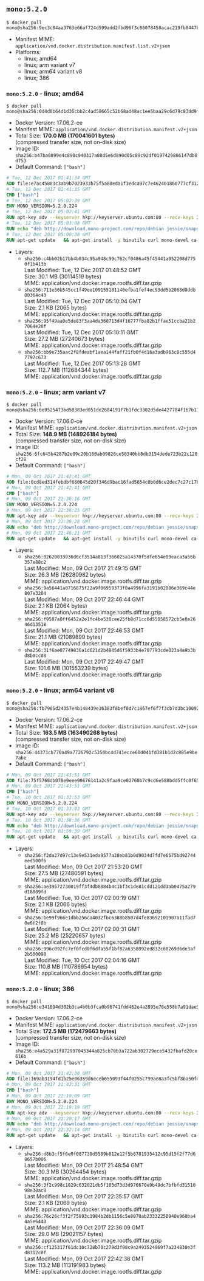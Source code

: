 ## `mono:5.2.0`

```console
$ docker pull mono@sha256:9ec3c84aa3763e66af724d599add2fbd96f3c86078458acac219fb0447b8d6e1
```

-	Manifest MIME: `application/vnd.docker.distribution.manifest.list.v2+json`
-	Platforms:
	-	linux; amd64
	-	linux; arm variant v7
	-	linux; arm64 variant v8
	-	linux; 386

### `mono:5.2.0` - linux; amd64

```console
$ docker pull mono@sha256:0d4d0b64d1d36cbb2c4ad58665c52b68ad48ac1ee5baa29c6d79c83dd9fed6ea
```

-	Docker Version: 17.06.2-ce
-	Manifest MIME: `application/vnd.docker.distribution.manifest.v2+json`
-	Total Size: **170.0 MB (170041601 bytes)**  
	(compressed transfer size, not on-disk size)
-	Image ID: `sha256:b47ba0899e4c890c940317a08d5e6d890d05c89c92df0197429866147db8d753`
-	Default Command: `["bash"]`

```dockerfile
# Tue, 12 Dec 2017 01:41:34 GMT
ADD file:e7ac45803c3ab9b7023933b75f5a88eda1f3edca97c7e462401860777cf312f7 in / 
# Tue, 12 Dec 2017 01:41:35 GMT
CMD ["bash"]
# Tue, 12 Dec 2017 05:02:39 GMT
ENV MONO_VERSION=5.2.0.224
# Tue, 12 Dec 2017 05:02:41 GMT
RUN apt-key adv --keyserver hkp://keyserver.ubuntu.com:80 --recv-keys 3FA7E0328081BFF6A14DA29AA6A19B38D3D831EF
# Tue, 12 Dec 2017 05:03:08 GMT
RUN echo "deb http://download.mono-project.com/repo/debian jessie/snapshots/$MONO_VERSION main" > /etc/apt/sources.list.d/mono-official.list   && apt-get update   && apt-get install -y mono-runtime   && rm -rf /var/lib/apt/lists/* /tmp/*
# Tue, 12 Dec 2017 05:08:38 GMT
RUN apt-get update   && apt-get install -y binutils curl mono-devel ca-certificates-mono fsharp mono-vbnc nuget referenceassemblies-pcl   && rm -rf /var/lib/apt/lists/* /tmp/*
```

-	Layers:
	-	`sha256:c4bb02b17bb4b034c95a948c99c762cf0486a45f45441a052208d7750f1b413b`  
		Last Modified: Tue, 12 Dec 2017 01:48:52 GMT  
		Size: 30.1 MB (30114519 bytes)  
		MIME: application/vnd.docker.image.rootfs.diff.tar.gzip
	-	`sha256:711e36b545cc1f49ee109155181146efba1fef4ec93dd5b2068d8ddb80364c43`  
		Last Modified: Tue, 12 Dec 2017 05:10:04 GMT  
		Size: 2.1 KB (2065 bytes)  
		MIME: application/vnd.docker.image.rootfs.diff.tar.gzip
	-	`sha256:95f49aa0e5de83f3aa4da360713d4f16777fba82b1ffae51ccba21b27064e20f`  
		Last Modified: Tue, 12 Dec 2017 05:10:11 GMT  
		Size: 27.2 MB (27240673 bytes)  
		MIME: application/vnd.docker.image.rootfs.diff.tar.gzip
	-	`sha256:bb9e735aac2f8fdeabf1aea144faff21fb0f4d16a3adb963c8c555d47797c673`  
		Last Modified: Tue, 12 Dec 2017 05:13:28 GMT  
		Size: 112.7 MB (112684344 bytes)  
		MIME: application/vnd.docker.image.rootfs.diff.tar.gzip

### `mono:5.2.0` - linux; arm variant v7

```console
$ docker pull mono@sha256:6e9525473bd50383ed051de2684191f7b1fdc3302d5de4427784f167b11308a3
```

-	Docker Version: 17.06.0-ce
-	Manifest MIME: `application/vnd.docker.distribution.manifest.v2+json`
-	Total Size: **148.9 MB (148926184 bytes)**  
	(compressed transfer size, not on-disk size)
-	Image ID: `sha256:6fc645b4287b2e09c20b160ab09826ce50340bb8db3154dede723b22c120cf28`
-	Default Command: `["bash"]`

```dockerfile
# Mon, 09 Oct 2017 21:42:41 GMT
ADD file:0cd8ed314febdbf680645d20f346d9bac16fad5654c0b0d6ce2dec7c27c17b9a in / 
# Mon, 09 Oct 2017 21:42:41 GMT
CMD ["bash"]
# Mon, 09 Oct 2017 22:38:16 GMT
ENV MONO_VERSION=5.2.0.224
# Mon, 09 Oct 2017 22:38:25 GMT
RUN apt-key adv --keyserver hkp://keyserver.ubuntu.com:80 --recv-keys 3FA7E0328081BFF6A14DA29AA6A19B38D3D831EF
# Mon, 09 Oct 2017 22:39:28 GMT
RUN echo "deb http://download.mono-project.com/repo/debian jessie/snapshots/$MONO_VERSION main" > /etc/apt/sources.list.d/mono-official.list   && apt-get update   && apt-get install -y mono-runtime   && rm -rf /var/lib/apt/lists/* /tmp/*
# Mon, 09 Oct 2017 22:46:21 GMT
RUN apt-get update   && apt-get install -y binutils curl mono-devel ca-certificates-mono fsharp mono-vbnc nuget referenceassemblies-pcl   && rm -rf /var/lib/apt/lists/* /tmp/*
```

-	Layers:
	-	`sha256:02620033936d6cf3514a813f366025a14370f5dfe654e89eaca3a56b357e88c2`  
		Last Modified: Mon, 09 Oct 2017 21:49:15 GMT  
		Size: 26.3 MB (26280982 bytes)  
		MIME: application/vnd.docker.image.rootfs.diff.tar.gzip
	-	`sha256:9a56441a0716875f22a9f06959373f0a4996fa3191b02886e369c44e807e3204`  
		Last Modified: Mon, 09 Oct 2017 22:46:44 GMT  
		Size: 2.1 KB (2064 bytes)  
		MIME: application/vnd.docker.image.rootfs.diff.tar.gzip
	-	`sha256:f9587a8ff6452a2e1fc4be530cee25fb8d71cc6d55058572cb5e8e2646d13518`  
		Last Modified: Mon, 09 Oct 2017 22:46:53 GMT  
		Size: 21.1 MB (21089899 bytes)  
		MIME: application/vnd.docker.image.rootfs.diff.tar.gzip
	-	`sha256:31f6ae07749836a1d621d2b4845d6f5933b4e707793cde023a4a9b3bd8b0cc08`  
		Last Modified: Mon, 09 Oct 2017 22:49:47 GMT  
		Size: 101.6 MB (101553239 bytes)  
		MIME: application/vnd.docker.image.rootfs.diff.tar.gzip

### `mono:5.2.0` - linux; arm64 variant v8

```console
$ docker pull mono@sha256:fb7985d24357e4b148439e36383f8bef8d7c1867ef6f7f3cb7d3bc10092f35f9
```

-	Docker Version: 17.06.2-ce
-	Manifest MIME: `application/vnd.docker.distribution.manifest.v2+json`
-	Total Size: **163.5 MB (163490268 bytes)**  
	(compressed transfer size, not on-disk size)
-	Image ID: `sha256:44373cb770a49a7726792c5350bc4d741ecce60d041fd381b1d2c885e9be7abe`
-	Default Command: `["bash"]`

```dockerfile
# Mon, 09 Oct 2017 21:43:51 GMT
ADD file:75f5768db078e9eee90676141a2c9faa9ce02768b7c9cd6e588bdd5ffc0f65e3 in / 
# Mon, 09 Oct 2017 21:43:51 GMT
CMD ["bash"]
# Tue, 10 Oct 2017 01:32:53 GMT
ENV MONO_VERSION=5.2.0.224
# Tue, 10 Oct 2017 01:33:03 GMT
RUN apt-key adv --keyserver hkp://keyserver.ubuntu.com:80 --recv-keys 3FA7E0328081BFF6A14DA29AA6A19B38D3D831EF
# Tue, 10 Oct 2017 01:38:36 GMT
RUN echo "deb http://download.mono-project.com/repo/debian jessie/snapshots/$MONO_VERSION main" > /etc/apt/sources.list.d/mono-official.list   && apt-get update   && apt-get install -y mono-runtime   && rm -rf /var/lib/apt/lists/* /tmp/*
# Tue, 10 Oct 2017 01:59:39 GMT
RUN apt-get update   && apt-get install -y binutils curl mono-devel ca-certificates-mono fsharp mono-vbnc nuget referenceassemblies-pcl   && rm -rf /var/lib/apt/lists/* /tmp/*
```

-	Layers:
	-	`sha256:f2da27d97c13e9e531eda9577a28eb81b0d9034d7fd7e6575bd92744eed500f6`  
		Last Modified: Mon, 09 Oct 2017 21:53:20 GMT  
		Size: 27.5 MB (27480591 bytes)  
		MIME: application/vnd.docker.image.rootfs.diff.tar.gzip
	-	`sha256:ae39572730019ff3f4db8884b4c1bf3c1de81cdd121dd3ab0475a279d18809fd`  
		Last Modified: Tue, 10 Oct 2017 02:00:19 GMT  
		Size: 2.1 KB (2066 bytes)  
		MIME: application/vnd.docker.image.rootfs.diff.tar.gzip
	-	`sha256:be99f966e1dbb256ca4032fbc6388b8507d4fe83692101907a11fad70e6f2f8b`  
		Last Modified: Tue, 10 Oct 2017 02:00:31 GMT  
		Size: 25.2 MB (25220657 bytes)  
		MIME: application/vnd.docker.image.rootfs.diff.tar.gzip
	-	`sha256:996c092fc7ef0fcd0f6dfa55f1bf82a6358092ed832c60269d6de3af2b500098`  
		Last Modified: Tue, 10 Oct 2017 02:04:16 GMT  
		Size: 110.8 MB (110786954 bytes)  
		MIME: application/vnd.docker.image.rootfs.diff.tar.gzip

### `mono:5.2.0` - linux; 386

```console
$ docker pull mono@sha256:e341094d302b3ca4b0b3fca0b96741fdd462e4a2895e76e558b7a91dae5373b2
```

-	Docker Version: 17.06.2-ce
-	Manifest MIME: `application/vnd.docker.distribution.manifest.v2+json`
-	Total Size: **172.5 MB (172479663 bytes)**  
	(compressed transfer size, not on-disk size)
-	Image ID: `sha256:e4a529a31f872997045344a825cb70b3a722ab302729ece5432fbafd20ce616b`
-	Default Command: `["bash"]`

```dockerfile
# Mon, 09 Oct 2017 21:42:30 GMT
ADD file:169ab3194fd1b25e06359d6eceb655093f44f0255c799ae8a3fc5bf8ba50fd8d in / 
# Mon, 09 Oct 2017 21:42:31 GMT
CMD ["bash"]
# Mon, 09 Oct 2017 22:19:09 GMT
ENV MONO_VERSION=5.2.0.224
# Mon, 09 Oct 2017 22:19:19 GMT
RUN apt-key adv --keyserver hkp://keyserver.ubuntu.com:80 --recv-keys 3FA7E0328081BFF6A14DA29AA6A19B38D3D831EF
# Mon, 09 Oct 2017 22:20:17 GMT
RUN echo "deb http://download.mono-project.com/repo/debian jessie/snapshots/$MONO_VERSION main" > /etc/apt/sources.list.d/mono-official.list   && apt-get update   && apt-get install -y mono-runtime   && rm -rf /var/lib/apt/lists/* /tmp/*
# Mon, 09 Oct 2017 22:32:14 GMT
RUN apt-get update   && apt-get install -y binutils curl mono-devel ca-certificates-mono fsharp mono-vbnc nuget referenceassemblies-pcl   && rm -rf /var/lib/apt/lists/* /tmp/*
```

-	Layers:
	-	`sha256:d8b3cf5f6e0f087738d5589b812e12f5b8781935412c95d15f2f77d68657b006`  
		Last Modified: Mon, 09 Oct 2017 21:48:54 GMT  
		Size: 30.3 MB (30264454 bytes)  
		MIME: application/vnd.docker.image.rootfs.diff.tar.gzip
	-	`sha256:3f2c998c1029c632021db5f103d73d3d976670e9b49dc7bfbfd3151098e30ac8`  
		Last Modified: Mon, 09 Oct 2017 22:35:57 GMT  
		Size: 2.1 KB (2069 bytes)  
		MIME: application/vnd.docker.image.rootfs.diff.tar.gzip
	-	`sha256:76c26cf3f2f75893c1984b2db1156c5e8070ab23332250940e960ba44a5e6440`  
		Last Modified: Mon, 09 Oct 2017 22:36:09 GMT  
		Size: 29.0 MB (29021157 bytes)  
		MIME: application/vnd.docker.image.rootfs.diff.tar.gzip
	-	`sha256:cf125317f61dc10c728b70c279d3f98c9a2493524969f7a234838e3fd8312c0f`  
		Last Modified: Mon, 09 Oct 2017 22:42:38 GMT  
		Size: 113.2 MB (113191983 bytes)  
		MIME: application/vnd.docker.image.rootfs.diff.tar.gzip
